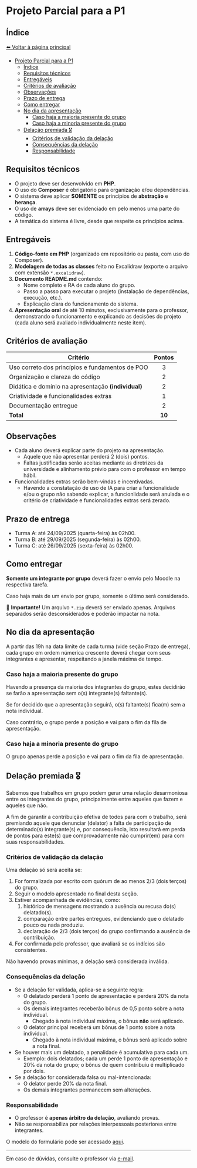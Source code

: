 # Projeto Parcial para a P1

## Índice

[⬅️ Voltar à página principal](../../README.md)

- [Projeto Parcial para a P1](#projeto-parcial-para-a-p1)
  - [Índice](#índice)
  - [Requisitos técnicos](#requisitos-técnicos)
  - [Entregáveis](#entregáveis)
  - [Critérios de avaliação](#critérios-de-avaliação)
  - [Observações](#observações)
  - [Prazo de entrega](#prazo-de-entrega)
  - [Como entregar](#como-entregar)
  - [No dia da apresentação](#no-dia-da-apresentação)
    - [Caso haja a maioria presente do grupo](#caso-haja-a-maioria-presente-do-grupo)
    - [Caso haja a minoria presente do grupo](#caso-haja-a-minoria-presente-do-grupo)
  - [Delação premiada 🎖️](#delação-premiada-️)
    - [Critérios de validação da delação](#critérios-de-validação-da-delação)
    - [Consequências da delação](#consequências-da-delação)
    - [Responsabilidade](#responsabilidade)

## Requisitos técnicos

- O projeto deve ser desenvolvido em **PHP**.
- O uso do **Composer** é obrigatório para organização e/ou dependências.
- O sistema deve aplicar **SOMENTE** os princípios de **abstração** e **herança**.
- O uso de **arrays** deve ser evidenciado em pelo menos uma parte do código.
- A temática do sistema é livre, desde que respeite os princípios acima.

## Entregáveis

1. **Código-fonte em PHP** (organizado em repositório ou pasta, com uso do Composer).
2. **Modelagem de todas as classes** feito no Excalidraw (exporte o arquivo com extensão `*.excalidraw`).
3. **Documento README.md** contendo:
   - Nome completo e RA de cada aluno do grupo.
   - Passo a passo para executar o projeto (instalação de dependências, execução, etc.).
   - Explicação clara do funcionamento do sistema.
4. **Apresentação oral** de até 10 minutos, exclusivamente para o professor, demonstrando o funcionamento e explicando
   as decisões do projeto (cada aluno será avaliado individualmente neste item).

## Critérios de avaliação

| Critério                                            | Pontos |
| --------------------------------------------------- | :----: |
| Uso correto dos princípios e fundamentos de POO     |   3    |
| Organização e clareza do código                     |   2    |
| Didática e domínio na apresentação **(individual)** |   2    |
| Criatividade e funcionalidades extras               |   1    |
| Documentação entregue                               |   2    |
| **Total**                                           | **10** |

## Observações

- Cada aluno deverá explicar parte do projeto na apresentação.
  - Aquele que não apresentar perderá 2 (dois) pontos.
  - Faltas justificadas serão aceitas mediante as diretrizes da universidade e alinhamento prévio para com o professor
    em tempo hábil.
- Funcionalidades extras serão bem-vindas e incentivadas.
  - Havendo a constatação de uso de IA para criar a funcionalidade e/ou o grupo não sabendo explicar, a funcionlidade
    será anulada e o critério de criatividade e funcionalidades extras será zerado.

## Prazo de entrega

- Turma A: até 24/09/2025 (quarta-feira) às 02h00.
- Turma B: até 29/09/2025 (segunda-feira) às 02h00.
- Turma C: até 26/09/2025 (sexta-feira) às 02h00.

## Como entregar

**Somente um integrante por grupo** deverá fazer o envio pelo Moodle na respectiva tarefa.

Caso haja mais de um envio por grupo, somente o último será considerado.

🚨 **Importante!** Um arquivo `*.zip` deverá ser enviado apenas. Arquivos separados serão desconsiderados e poderão
impactar na nota.

## No dia da apresentação

A partir das 19h na data limite de cada turma (vide seção Prazo de entrega), cada grupo em ordem númerica crescente
deverá chegar com seus integrantes e apresentar, respeitando a janela máxima de tempo.

### Caso haja a maioria presente do grupo

Havendo a presença da maioria dos integrantes do grupo, estes decidirão se farão a apresentação sem o(s) integrante(s)
faltante(s).

Se for decidido que a apresentação seguirá, o(s) faltante(s) fica(m) sem a nota individual.

Caso contrário, o grupo perde a posição e vai para o fim da fila de apresentação.

### Caso haja a minoria presente do grupo

O grupo apenas perde a posição e vai para o fim da fila de apresentação.

## Delação premiada 🎖️

Sabemos que trabalhos em grupo podem gerar uma relação desarmoniosa entre os integrantes do grupo, principalmente entre
aqueles que fazem e aqueles que não.

A fim de garantir a contribuição efetiva de todos para com o trabalho, será premiando aquele que denunciar (delator) a
falta de participação de determinado(s) integrante(s) e, por consequência, isto resultará em perda de pontos para
este(s) que comprovadamente não cumprir(em) para com suas responsabilidades.

### Critérios de validação da delação

Uma delação só será aceita se:

1. For formalizada por escrito com quórum de ao menos 2/3 (dois terços) do grupo.
2. Seguir o modelo apresentado no final desta seção.
3. Estiver acompanhada de evidências, como:
   1. histórico de mensagens mostrando a ausência ou recusa do(s) delatado(s).
   2. comparação entre partes entregues, evidenciando que o delatado pouco ou nada produziu.
   3. declaração de 2/3 (dois terços) do grupo confirmando a ausência de contribuição.
4. For confirmada pelo professor, que avaliará se os indícios são consistentes.

Não havendo provas mínimas, a delação será considerada inválida.

### Consequências da delação

- Se a delação for validada, aplica-se a seguinte regra:
  - O delatado perderá 1 ponto de apresentação e perderá 20% da nota do grupo.
  - Os demais integrantes receberão bônus de 0,5 ponto sobre a nota individual.
    - Chegado à nota individual máxima, o bônus **não** será aplicado.
  - O delator principal receberá um bônus de 1 ponto sobre a nota individual.
    - Chegado à nota individual máxima, o bônus será aplicado sobre a nota final.
- Se houver mais um delatado, a penalidade é acumulativa para cada um.
  - Exemplo: dois delatados; cada um perde 1 ponto de apresentação e 20% da nota do grupo; o bônus de quem contribuiu é
    multiplicado por dois.
- Se a delação for considerada falsa ou mal-intencionada:
  - O delator perde 20% da nota final.
  - Os demais integrantes permanecem sem alterações.

### Responsabilidade

- O professor é **apenas árbitro da delação**, avaliando provas.
- Não se responsabiliza por relações interpessoais posteriores entre integrantes.

O modelo do formulário pode ser acessado [aqui](delacao-premiada.md).

---

Em caso de dúvidas, consulte o professor via [e-mail](mailto:gustavomarttos@unimar.br).
